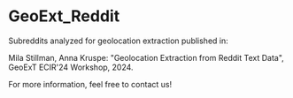 # GeoExt_Reddit

Subreddits analyzed for geolocation extraction published in:

Mila Stillman, Anna Kruspe: "Geolocation Extraction from Reddit Text Data", GeoExT ECIR'24 Workshop, 2024.

For more information, feel free to contact us!
